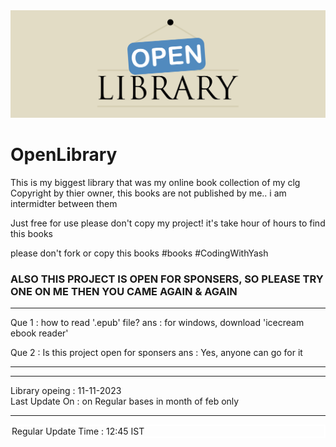 <img src="https://github.com/YashGajjar7017/OpenLibrary/blob/main/Library.png" alt="404">

# OpenLibrary
This is my biggest library that was my online book collection of my clg
Copyright by thier owner, this books are not published by me.. i am intermidter between them

Just free for use
please don't copy my project! it's take hour of hours to find this books

please don't fork or copy this books
#books #CodingWithYash

<h3> ALSO THIS PROJECT IS OPEN FOR SPONSERS, SO PLEASE TRY ONE ON ME THEN YOU CAME AGAIN & AGAIN</h3>
<hr>
Que 1 : how to read '.epub' file?
ans : for windows, download 'icecream ebook reader'

Que 2 : Is this project open for sponsers
ans : Yes, anyone can go for it
<hr>

<hr>
Library opeing : 11-11-2023 <br>
Last Update On : on Regular bases in month of feb only <br><hr>

<div style="border:2px solid white;">Regular Update Time : 12:45 IST </div>
